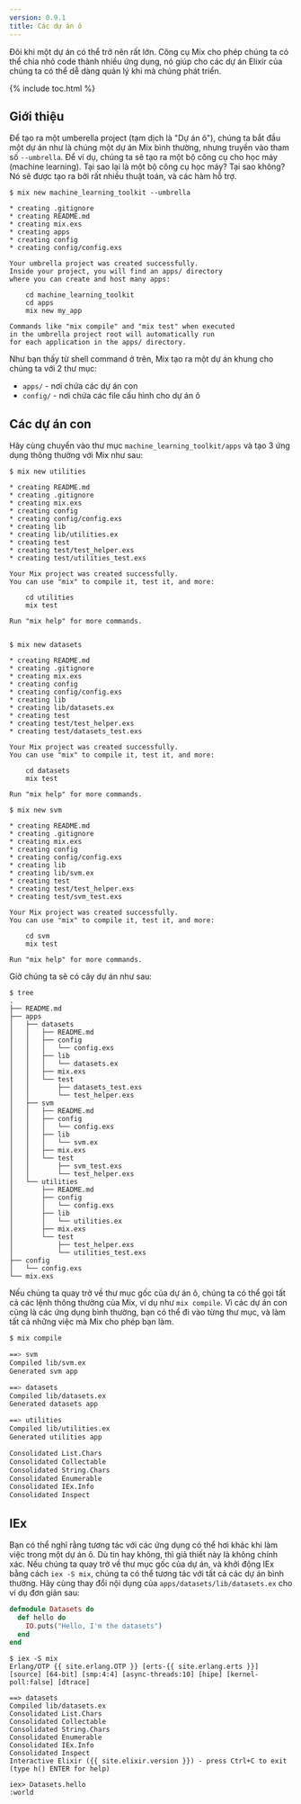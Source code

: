 ```yaml
---
version: 0.9.1
title: Các dự án ô
---
```


Đôi khi một dự án có thể trở nên rất lớn. Công cụ Mix cho phép chúng ta có thể chia nhỏ code thành nhiều ứng dụng, nó giúp cho các dự án Elixir của chúng ta có thể dễ dàng quản lý khi mà chúng phát triển.

{% include toc.html %}

## Giới thiệu

Để tạo ra một umberella project (tạm dịch là "Dự án ô"), chúng ta bắt đầu một dự án như là chúng một dự án Mix bình thường, nhưng truyền vào tham số `--umbrella`. Để ví dụ, chúng ta sẽ tạo ra một bộ công cụ cho học máy (machine learning). Tại sao lại là một bộ công cụ học máy? Tại sao không? Nó sẽ được tạo ra bởi rất nhiều thuật toán, và các hàm hỗ trợ.

```shell
$ mix new machine_learning_toolkit --umbrella

* creating .gitignore
* creating README.md
* creating mix.exs
* creating apps
* creating config
* creating config/config.exs

Your umbrella project was created successfully.
Inside your project, you will find an apps/ directory
where you can create and host many apps:

    cd machine_learning_toolkit
    cd apps
    mix new my_app

Commands like "mix compile" and "mix test" when executed
in the umbrella project root will automatically run
for each application in the apps/ directory.
```

Như bạn thấy từ shell command ở trên, Mix tạo ra một dự án khung cho chúng ta với 2 thư mục:

  - `apps/` - nơi chứa các dự án con
  - `config/` - nơi chứa các file cấu hình cho dự án ô


## Các dự án con

Hãy cùng chuyển vào thư mục `machine_learning_toolkit/apps` và tạo 3 ứng dụng thông thường với Mix như sau:

```shell
$ mix new utilities

* creating README.md
* creating .gitignore
* creating mix.exs
* creating config
* creating config/config.exs
* creating lib
* creating lib/utilities.ex
* creating test
* creating test/test_helper.exs
* creating test/utilities_test.exs

Your Mix project was created successfully.
You can use "mix" to compile it, test it, and more:

    cd utilities
    mix test

Run "mix help" for more commands.


$ mix new datasets

* creating README.md
* creating .gitignore
* creating mix.exs
* creating config
* creating config/config.exs
* creating lib
* creating lib/datasets.ex
* creating test
* creating test/test_helper.exs
* creating test/datasets_test.exs

Your Mix project was created successfully.
You can use "mix" to compile it, test it, and more:

    cd datasets
    mix test

Run "mix help" for more commands.

$ mix new svm

* creating README.md
* creating .gitignore
* creating mix.exs
* creating config
* creating config/config.exs
* creating lib
* creating lib/svm.ex
* creating test
* creating test/test_helper.exs
* creating test/svm_test.exs

Your Mix project was created successfully.
You can use "mix" to compile it, test it, and more:

    cd svm
    mix test

Run "mix help" for more commands.
```

Giờ chúng ta sẽ có cây dự án như sau:

```shell
$ tree
.
├── README.md
├── apps
│   ├── datasets
│   │   ├── README.md
│   │   ├── config
│   │   │   └── config.exs
│   │   ├── lib
│   │   │   └── datasets.ex
│   │   ├── mix.exs
│   │   └── test
│   │       ├── datasets_test.exs
│   │       └── test_helper.exs
│   ├── svm
│   │   ├── README.md
│   │   ├── config
│   │   │   └── config.exs
│   │   ├── lib
│   │   │   └── svm.ex
│   │   ├── mix.exs
│   │   └── test
│   │       ├── svm_test.exs
│   │       └── test_helper.exs
│   └── utilities
│       ├── README.md
│       ├── config
│       │   └── config.exs
│       ├── lib
│       │   └── utilities.ex
│       ├── mix.exs
│       └── test
│           ├── test_helper.exs
│           └── utilities_test.exs
├── config
│   └── config.exs
└── mix.exs
```

Nếu chúng ta quay trở về thư mục gốc của dự án ô, chúng ta có thể gọi tất cả các lệnh thông thường của Mix, ví dụ như `mix compile`. Vì các dự án con cũng là các ứng dụng bình thường, bạn có thể đi vào từng thư mục, và làm tất cả những việc mà Mix cho phép bạn làm.

```bash
$ mix compile

==> svm
Compiled lib/svm.ex
Generated svm app

==> datasets
Compiled lib/datasets.ex
Generated datasets app

==> utilities
Compiled lib/utilities.ex
Generated utilities app

Consolidated List.Chars
Consolidated Collectable
Consolidated String.Chars
Consolidated Enumerable
Consolidated IEx.Info
Consolidated Inspect
```

## IEx

Bạn có thể nghĩ rằng tương tác với các ứng dụng có thể hơi khác khi làm việc trong một dự án ô. Dù tin hay không, thì giả thiết này là không chính xác. Nếu chúng ta quay trở về thư mục gốc của dự án, và khởi động IEx bằng cách `iex -S mix`, chúng ta có thể tương tác với tất cả các dự án bình thường. Hãy cùng thay đổi nội dụng của `apps/datasets/lib/datasets.ex` cho ví dụ đơn giản sau:


```elixir
defmodule Datasets do
  def hello do
    IO.puts("Hello, I'm the datasets")
  end
end
```

```shell
$ iex -S mix
Erlang/OTP {{ site.erlang.OTP }} [erts-{{ site.erlang.erts }}] [source] [64-bit] [smp:4:4] [async-threads:10] [hipe] [kernel-poll:false] [dtrace]

==> datasets
Compiled lib/datasets.ex
Consolidated List.Chars
Consolidated Collectable
Consolidated String.Chars
Consolidated Enumerable
Consolidated IEx.Info
Consolidated Inspect
Interactive Elixir ({{ site.elixir.version }}) - press Ctrl+C to exit (type h() ENTER for help)

iex> Datasets.hello
:world
```
